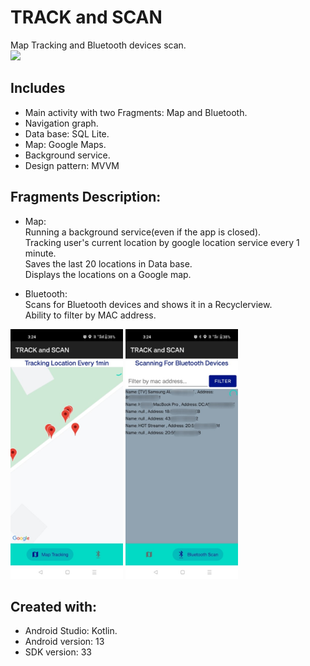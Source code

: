 # TRACK and SCAN
Map Tracking and Bluetooth devices scan. <br/>
<img src = "README images/icon-tns.png" height="300"> <br/>

## Includes
- Main activity with two Fragments: Map and Bluetooth. <br/>
- Navigation graph. <br/>
- Data base: SQL Lite. <br/>
- Map: Google Maps. <br/>
- Background service. <br/>
- Design pattern: MVVM <br/>

## Fragments Description:
- Map: <br/>
Running a background service(even if the app is closed). <br/>
Tracking user's current location by google location service every 1 minute. <br/>
Saves the last 20 locations in Data base. <br/>
Displays the locations on a Google map. <br/>

- Bluetooth: <br/>
Scans for Bluetooth devices and shows it in a Recyclerview. <br/>
Ability to filter by MAC address. <br/>

<img src = "README images/maptrack.jpg" height="400"> <img src = "README images/bluescan.jpg" height="400"> <br/>


## Created with:
* Android Studio: Kotlin.
* Android version: 13
* SDK version: 33
